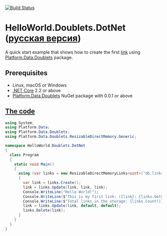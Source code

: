 [![Build Status](https://travis-ci.com/linksplatform/HelloWorld.Doublets.DotNet.svg?branch=master)](https://travis-ci.com/linksplatform/HelloWorld.Doublets.DotNet)

# HelloWorld.Doublets.DotNet ([русская версия](https://github.com/linksplatform/HelloWorld.Doublets.DotNet/blob/master/README.ru.md))

A quick start example that shows how to create the first [link](https://github.com/Konard/LinksPlatform/wiki/FAQ#what-does-the-link-mean) using [Platform.Data.Doublets](https://github.com/linksplatform/Data.Doublets) package.

## Prerequisites
* Linux, macOS or Windows
* [.NET Core](https://dotnet.microsoft.com/download) 2.2 or above
* [Platform.Data.Doublets](https://www.nuget.org/packages/Platform.Data.Doublets) NuGet package with 0.0.1 or above

## [The code](https://github.com/linksplatform/HelloWorld.Doublets.DotNet/blob/master/Program.cs)

```C#
using System;
using Platform.Data;
using Platform.Data.Doublets;
using Platform.Data.Doublets.ResizableDirectMemory.Generic;

namespace HelloWorld.Doublets.DotNet
{
  class Program
  {
    static void Main()
    {
      using (var links = new ResizableDirectMemoryLinks<uint>("db.links"))
      {
        var link = links.Create();
        link = links.Update(link, link, link);
        Console.WriteLine("Hello World!");
        Console.WriteLine($"This is my first link: ({link}: {links.GetSource(link)}->{links.GetTarget(link)}).");
        Console.WriteLine($"Total links in the storage: {links.Count()}.");
        link = links.Update(link, default, default);
        links.Delete(link);
      }
    }
  }
}
```
